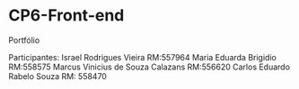 # CP6-Front-end

Portfólio

Participantes:
Israel Rodrigues Vieira RM:557964
Maria Eduarda Brigidio RM:558575
Marcus Vinicius de Souza Calazans RM:556620
Carlos Eduardo Rabelo Souza RM: 558470